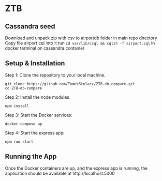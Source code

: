 # ZTB

## Cassandra seed
Download and unpack zip with csv to airportdb folder in main repo directory
Copy file airport.cql into it
run ```cd var/lib/csql && cqlsh -f airport.cql``` in docker terminal on cassandra container 


## Setup & Installation

Step 1: Clone the repository to your local machine.

```
git clone https://github.com/TomekStolarz/ZTB-db-compare.git
cd ZTB-db-compare
```

Step 2: Install the node modules.

```
npm install
```

Step 3: Start the Docker services:

```
docker-compose up
```

Step 4: Start the express app:

```
npm run start
```


## Running the App

Once the Docker containers are up, and the express app is running, the application should be available at http://localhost:5000
